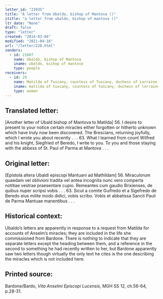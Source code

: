 ```yaml
---
letter_id: "23935"
title: "A letter from Ubaldo, bishop of Mantova ()"
ititle: "a letter from ubaldo, bishop of mantova ()"
ltr_date: "None"
draft: false
type: "letter"
created: "2014-03-04"
modified: "2021-04-16"
url: "/letter/228.html"
senders:
  - id: 21607
    name: Ubaldo, bishop of Mantova
    iname: ubaldo, bishop of mantova
    type: people
receivers:
  - id: 29
    name: Matilda of Tuscany, countess of Tuscany, duchess of Lorraine
    iname: matilda of tuscany, countess of tuscany, duchess of lorraine
    type: woman
---
```

<h2> Translated letter:</h2>[Another letter of Ubald bishop of Mantova to Matilda]
56.  I desire to present to your notice certain miracles either forgotten or hitherto unknown which have truly now been discovered.  The Brescians, returning joyfully, which I wrote you about recently . . .
63.  What I learned from count Wilfred and his knight, Siegfried of Beredo, I write to you.  To you and those staying with the abbess of St. Paul of Parma at Mantova . . .
<h2 class="mt-4"> Original letter:</h2>[Epistola altera Ubaldi episcopi Mantuani ad Mathildam]
56.  Miraculorum quaedam vel oblivioni tradita vel antea incognita nunc vero comperta notitiae vestrae praesentare cupio.
Remeantes cum gaudio Brixienses, de quibus nuper scripsi vobis . . .
63.  Sicut a comite Guifredo et a Sigefredo de Beredo eius milite modo didici, vobis scribo.  Vobis et abbatissa Sancti Pauli de Parma Mantuae manentibus . . .
<h2 class="mt-4"> Historical context:</h2>Ubaldo’s letters are apparently in response to a request from Matilda for accounts of Anselm’s miracles; they are included in the life she commissioned from Bardone.  There is nothing to indicate that they are separate letters except the heading between them, and a reference in the second to something he had recently written to her, but Bardone apparently saw two letters though virtually the only text he cites is the one describing the miracles which is not included here.
<h2 class="mt-4"> Printed source:</h2><p>Bardone/Bardo, <em>Vita Anselmi Episcopi Lucensis</em>, MGH SS 12, ch.56-64, p.28-31.</p>